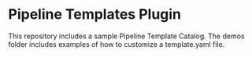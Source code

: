 # Pipeline Templates Plugin
This repository includes a sample Pipeline Template Catalog. The demos folder includes examples of how to customize a template.yaml file.
